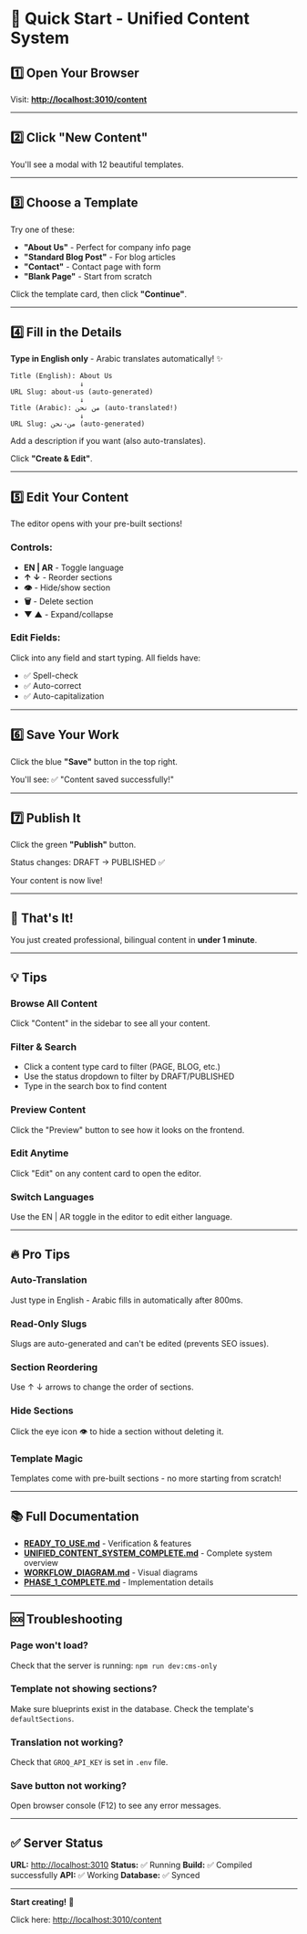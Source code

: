 # 🚀 Quick Start - Unified Content System

## 1️⃣ Open Your Browser

Visit: **[http://localhost:3010/content](http://localhost:3010/content)**

---

## 2️⃣ Click "New Content"

You'll see a modal with 12 beautiful templates.

---

## 3️⃣ Choose a Template

Try one of these:

- **"About Us"** - Perfect for company info page
- **"Standard Blog Post"** - For blog articles
- **"Contact"** - Contact page with form
- **"Blank Page"** - Start from scratch

Click the template card, then click **"Continue"**.

---

## 4️⃣ Fill in the Details

**Type in English only** - Arabic translates automatically! ✨

```
Title (English): About Us
                 ↓
URL Slug: about-us (auto-generated)
                 ↓
Title (Arabic): من نحن (auto-translated!)
                 ↓
URL Slug: من-نحن (auto-generated)
```

Add a description if you want (also auto-translates).

Click **"Create & Edit"**.

---

## 5️⃣ Edit Your Content

The editor opens with your pre-built sections!

### Controls:

- **EN | AR** - Toggle language
- **↑ ↓** - Reorder sections
- **👁️** - Hide/show section
- **🗑️** - Delete section
- **▼ ▲** - Expand/collapse

### Edit Fields:

Click into any field and start typing. All fields have:
- ✅ Spell-check
- ✅ Auto-correct
- ✅ Auto-capitalization

---

## 6️⃣ Save Your Work

Click the blue **"Save"** button in the top right.

You'll see: ✅ "Content saved successfully!"

---

## 7️⃣ Publish It

Click the green **"Publish"** button.

Status changes: DRAFT → PUBLISHED ✅

Your content is now live!

---

## 🎉 That's It!

You just created professional, bilingual content in **under 1 minute**.

---

## 💡 Tips

### Browse All Content
Click "Content" in the sidebar to see all your content.

### Filter & Search
- Click a content type card to filter (PAGE, BLOG, etc.)
- Use the status dropdown to filter by DRAFT/PUBLISHED
- Type in the search box to find content

### Preview Content
Click the "Preview" button to see how it looks on the frontend.

### Edit Anytime
Click "Edit" on any content card to open the editor.

### Switch Languages
Use the EN | AR toggle in the editor to edit either language.

---

## 🔥 Pro Tips

### Auto-Translation
Just type in English - Arabic fills in automatically after 800ms.

### Read-Only Slugs
Slugs are auto-generated and can't be edited (prevents SEO issues).

### Section Reordering
Use ↑ ↓ arrows to change the order of sections.

### Hide Sections
Click the eye icon 👁️ to hide a section without deleting it.

### Template Magic
Templates come with pre-built sections - no more starting from scratch!

---

## 📚 Full Documentation

- **[READY_TO_USE.md](READY_TO_USE.md:1)** - Verification & features
- **[UNIFIED_CONTENT_SYSTEM_COMPLETE.md](UNIFIED_CONTENT_SYSTEM_COMPLETE.md:1)** - Complete system overview
- **[WORKFLOW_DIAGRAM.md](WORKFLOW_DIAGRAM.md:1)** - Visual diagrams
- **[PHASE_1_COMPLETE.md](PHASE_1_COMPLETE.md:1)** - Implementation details

---

## 🆘 Troubleshooting

### Page won't load?
Check that the server is running: `npm run dev:cms-only`

### Template not showing sections?
Make sure blueprints exist in the database. Check the template's `defaultSections`.

### Translation not working?
Check that `GROQ_API_KEY` is set in `.env` file.

### Save button not working?
Open browser console (F12) to see any error messages.

---

## ✅ Server Status

**URL:** [http://localhost:3010](http://localhost:3010)
**Status:** ✅ Running
**Build:** ✅ Compiled successfully
**API:** ✅ Working
**Database:** ✅ Synced

---

**Start creating!** 🚀

Click here: [http://localhost:3010/content](http://localhost:3010/content)
